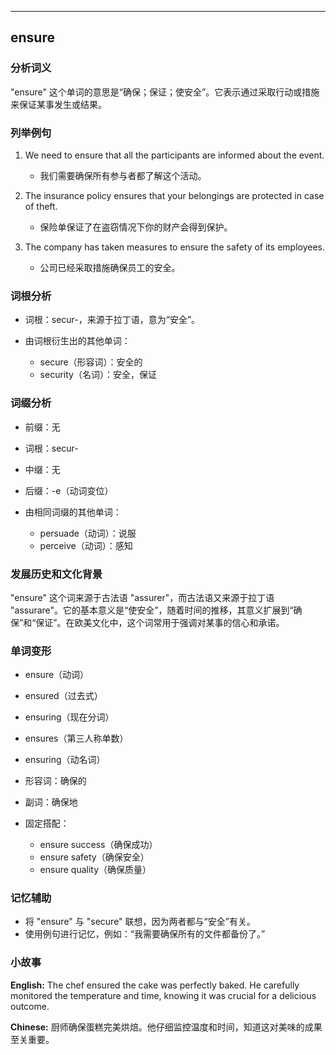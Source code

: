 
---------------
## ensure
### 分析词义
"ensure" 这个单词的意思是“确保；保证；使安全”。它表示通过采取行动或措施来保证某事发生或结果。

### 列举例句
1. We need to ensure that all the participants are informed about the event.
   - 我们需要确保所有参与者都了解这个活动。
   
2. The insurance policy ensures that your belongings are protected in case of theft.
   - 保险单保证了在盗窃情况下你的财产会得到保护。
   
3. The company has taken measures to ensure the safety of its employees.
   - 公司已经采取措施确保员工的安全。

### 词根分析
- 词根：secur-，来源于拉丁语，意为“安全”。

- 由词根衍生出的其他单词：
  - secure（形容词）：安全的
  - security（名词）：安全，保证

### 词缀分析
- 前缀：无
- 词根：secur-
- 中缀：无
- 后缀：-e（动词变位）

- 由相同词缀的其他单词：
  - persuade（动词）：说服
  - perceive（动词）：感知

### 发展历史和文化背景
"ensure" 这个词来源于古法语 "assurer"，而古法语又来源于拉丁语 "assurare"。它的基本意义是“使安全”，随着时间的推移，其意义扩展到“确保”和“保证”。在欧美文化中，这个词常用于强调对某事的信心和承诺。

### 单词变形
- ensure（动词）
- ensured（过去式）
- ensuring（现在分词）
- ensures（第三人称单数）
- ensuring（动名词）

- 形容词：确保的
- 副词：确保地

- 固定搭配：
  - ensure success（确保成功）
  - ensure safety（确保安全）
  - ensure quality（确保质量）

### 记忆辅助
- 将 "ensure" 与 "secure" 联想，因为两者都与“安全”有关。
- 使用例句进行记忆，例如：“我需要确保所有的文件都备份了。”

### 小故事
**English:**
The chef ensured the cake was perfectly baked. He carefully monitored the temperature and time, knowing it was crucial for a delicious outcome.

**Chinese:**
厨师确保蛋糕完美烘焙。他仔细监控温度和时间，知道这对美味的成果至关重要。

